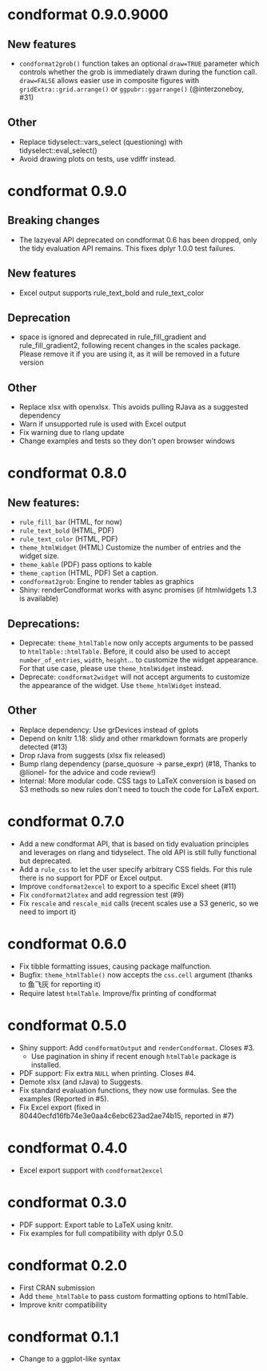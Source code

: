 # condformat 0.9.0.9000

## New features

* `condformat2grob()` function takes an optional `draw=TRUE` parameter which
  controls whether the grob is immediately drawn during the function call.
  `draw=FALSE` allows easier use in composite figures with
  `gridExtra::grid.arrange()` or `ggpubr::ggarrange()` (@interzoneboy, #31)

## Other

* Replace tidyselect::vars_select (questioning) with tidyselect::eval_select()
* Avoid drawing plots on tests, use vdiffr instead.

# condformat 0.9.0

## Breaking changes

* The lazyeval API deprecated on condformat 0.6 has been dropped, only the tidy evaluation
  API remains. This fixes dplyr 1.0.0 test failures.

## New features

* Excel output supports rule_text_bold and rule_text_color

## Deprecation

* space is ignored and deprecated in rule_fill_gradient and rule_fill_gradient2,
  following recent changes in the scales package. Please remove it if you are
  using it, as it will be removed in a future version

## Other

* Replace xlsx with openxlsx. This avoids pulling RJava as a suggested dependency
* Warn if unsupported rule is used with Excel output
* Fix warning due to rlang update
* Change examples and tests so they don't open browser windows

# condformat 0.8.0

## New features:

* `rule_fill_bar` (HTML, for now)
* `rule_text_bold` (HTML, PDF)
* `rule_text_color` (HTML, PDF)
* `theme_htmlWidget` (HTML) Customize the number of entries and the widget size.
* `theme_kable` (PDF) pass options to kable
* `theme_caption` (HTML, PDF) Set a caption.
* `condformat2grob`: Engine to render tables as graphics
* Shiny: renderCondformat works with async promises (if htmlwidgets 1.3 is available)

## Deprecations:

* Deprecate: `theme_htmlTable` now only accepts arguments to be passed to
  `htmlTable::htmlTable`. Before, it could also be used to accept 
  `number_of_entries`, `width`, `height`... to customize the widget appearance.
  For that use case, please use `theme_htmlWidget` instead.
* Deprecate: `condformat2widget` will not accept arguments to customize the
  appearance of the widget. Use `theme_htmlWidget` instead.

## Other

* Replace dependency: Use grDevices instead of gplots
* Depend on knitr 1.18: slidy and other rmarkdown formats are properly detected (#13)
* Drop rJava from suggests (xlsx fix released)
* Bump rlang dependency (parse_quosure -> parse_expr) (#18, Thanks to @lionel-
  for the advice and code review!)
* Internal: More modular code. CSS tags to LaTeX conversion is based on
  S3 methods so new rules don't need to touch the code for LaTeX export.

# condformat 0.7.0

* Add a new condformat API, that is based on tidy evaluation principles and
  leverages on rlang and tidyselect. The old API is still fully functional but
  deprecated.
* Add a `rule_css` to let the user specify arbitrary CSS fields. For this rule
  there is no support for PDF or Excel output.
* Improve `condformat2excel` to export to a specific Excel sheet (#11)
* Fix `condformat2latex` and add regression test (#9)
* Fix `rescale` and `rescale_mid` calls (recent scales use a S3 generic, so we
  need to import it)

# condformat 0.6.0

* Fix tibble formatting issues, causing package malfunction.
* Bugfix: `theme_htmlTable()` now accepts the `css.cell` argument (thanks
  to 鱼飞灰 for reporting it)
* Require latest `htmlTable`. Improve/fix printing of condformat



# condformat 0.5.0

* Shiny support: Add `condformatOutput` and `renderCondformat`. Closes #3.
  - Use pagination in shiny if recent enough `htmlTable` package is installed.
* PDF support: Fix extra `NULL` when printing. Closes #4.
* Demote xlsx (and rJava) to Suggests.
* Fix standard evaluation functions, they now use formulas. See the examples (Reported in #5).
* Fix Excel export (fixed in 80440ecfd16fb74e3e0aa4c6ebc623ad2ae74b15, reported in #7)

# condformat 0.4.0

* Excel export support with `condformat2excel`

# condformat 0.3.0

* PDF support: Export table to LaTeX using knitr.
* Fix examples for full compatibility with dplyr 0.5.0

# condformat 0.2.0

* First CRAN submission
* Add `theme_htmlTable` to pass custom formatting options to htmlTable.
* Improve knitr compatibility

# condformat 0.1.1

* Change to a ggplot-like syntax

